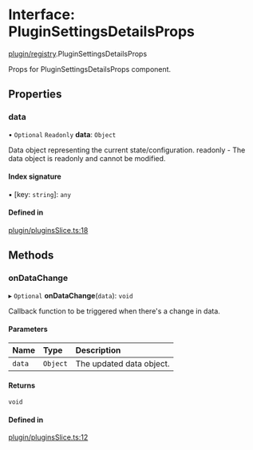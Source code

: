# Interface: PluginSettingsDetailsProps

[plugin/registry](../modules/plugin_registry.md).PluginSettingsDetailsProps

Props for PluginSettingsDetailsProps component.

## Properties

### data

• `Optional` `Readonly` **data**: `Object`

Data object representing the current state/configuration.
readonly - The data object is readonly and cannot be modified.

#### Index signature

▪ [key: `string`]: `any`

#### Defined in

[plugin/pluginsSlice.ts:18](https://github.com/headlamp-k8s/headlamp/blob/65bfc11e/frontend/src/plugin/pluginsSlice.ts#L18)

## Methods

### onDataChange

▸ `Optional` **onDataChange**(`data`): `void`

Callback function to be triggered when there's a change in data.

#### Parameters

| Name | Type | Description |
| :------ | :------ | :------ |
| `data` | `Object` | The updated data object. |

#### Returns

`void`

#### Defined in

[plugin/pluginsSlice.ts:12](https://github.com/headlamp-k8s/headlamp/blob/65bfc11e/frontend/src/plugin/pluginsSlice.ts#L12)

